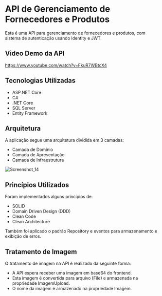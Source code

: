 <body>
    <h1>API de Gerenciamento de Fornecedores e Produtos</h1>

   <p>Esta é uma API para gerenciamento de fornecedores e produtos, com sistema de autenticação usando Identity e JWT.</p>
   <h2>Video Demo da API</h2>

 https://www.youtube.com/watch?v=FkuR7WBtcX4

   <h2>Tecnologias Utilizadas</h2>
    <ul>
        <li>ASP.NET Core</li>
        <li>C#</li>
        <li>.NET Core</li>
        <li>SQL Server</li>
        <li>Entity Framework</li>
    </ul>

   <h2>Arquitetura</h2>
    <p>A aplicação segue uma arquitetura dividida em 3 camadas:</p>
    <ul>
        <li>Camada de Domínio</li>
        <li>Camada de Apresentação</li>
        <li>Camada de Infraestrutura</li>
    </ul>
    
   ![Screenshot_14](https://github.com/Guidev123/CrudFornecedores/assets/155389912/99daf502-c675-44dd-8985-e70912bc07cd)

   <h2>Princípios Utilizados</h2>
    <p>Foram implementados alguns princípios de:</p>
    <ul>
        <li>SOLID</li>
        <li>Domain Driven Design (DDD)</li>
        <li>Clean Code</li>
        <li>Clean Architecture</li>
    </ul>
    <p>Também foi aplicado o padrão Repository e eventos para armazenamento e exibição de erros.</p>

   <h2>Tratamento de Imagem</h2>
    <p>O tratamento de imagem na API é realizado da seguinte forma:</p>
    <ul>
        <li>A API espera receber uma imagem em base64 do frontend.</li>
        <li>Esta imagem é convertida para arquivo (File) e armazenada na propriedade ImagemUpload.</li>
        <li>O nome da imagem é armazenado na propriedade Imagem.</li>
    </ul>

   
</body>

